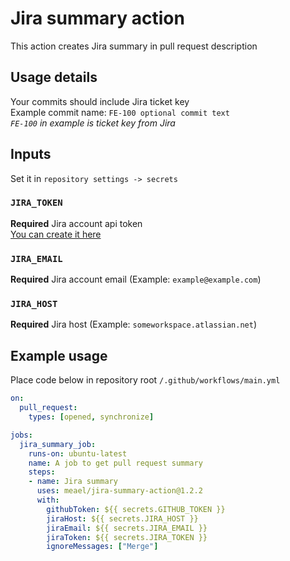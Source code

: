 # Jira summary action

This action creates Jira summary in pull request description

## Usage details

Your commits should include Jira ticket key  
Example commit name: `FE-100 optional commit text`  
*`FE-100` in example is ticket key from Jira*

## Inputs

Set it in `repository settings -> secrets`

### `JIRA_TOKEN`
**Required** Jira account api token  
[You can create it here](https://id.atlassian.com/manage-profile/security/api-tokens)

### `JIRA_EMAIL`
**Required** Jira account email (Example: `example@example.com`)

### `JIRA_HOST`
**Required** Jira host (Example: `someworkspace.atlassian.net`)

## Example usage

Place code below in repository root `/.github/workflows/main.yml`

```yaml
on:
  pull_request:
    types: [opened, synchronize]

jobs:
  jira_summary_job:
    runs-on: ubuntu-latest
    name: A job to get pull request summary
    steps:
    - name: Jira summary
      uses: meael/jira-summary-action@1.2.2
      with:
        githubToken: ${{ secrets.GITHUB_TOKEN }}
        jiraHost: ${{ secrets.JIRA_HOST }}
        jiraEmail: ${{ secrets.JIRA_EMAIL }}
        jiraToken: ${{ secrets.JIRA_TOKEN }}
        ignoreMessages: ["Merge"]
```
